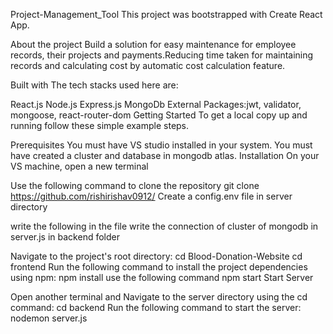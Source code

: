 Project-Management_Tool
This project was bootstrapped with Create React App.

About the project
Build a solution for easy maintenance for employee records, their projects and payments.Reducing time taken for maintaining records and calculating cost by automatic cost calculation feature.

Built with
The tech stacks used here are:

React.js
Node.js
Express.js
MongoDb
External Packages:jwt, validator, mongoose, react-router-dom
Getting Started
To get a local copy up and running follow these simple example steps.

Prerequisites
You must have VS studio installed in your system.
You must have created a cluster and database in mongodb atlas.
Installation
On your VS machine, open a new terminal

Use the following command to clone the repository
git clone https://github.com/rishirishav0912/
Create a config.env file in server directory

write the following in the file
write the connection of cluster of mongodb in server.js in backend folder

Navigate to the project's root directory:
cd Blood-Donation-Website
cd frontend
Run the following command to install the project dependencies using npm:
npm install
use the following command
npm start
Start Server

Open another terminal and Navigate to the server directory using the cd command:
cd backend
Run the following command to start the server:
nodemon server.js
